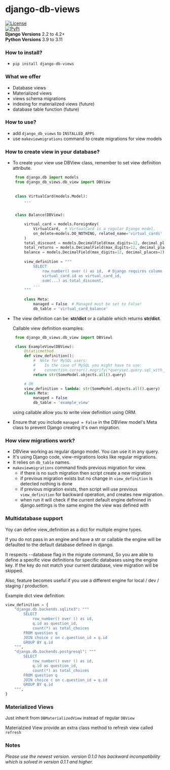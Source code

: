 # django-db-views


[![License](https://img.shields.io/:license-mit-blue.svg)](http://doge.mit-license.org)  
[![PyPi](https://badge.fury.io/py/django-db-views.svg)](https://pypi.org/project/django-db-views/)  
**Django Versions** 2.2 to 4.2+  
**Python Versions** 3.9 to 3.11 


### How to install?
  - `pip install django-db-views`

### What we offer
 - Database views
 - Materialized views
 - views schema migrations 
 - indexing for materialized views (future)
 - database table function (future)

### How to use?
   - add `django_db_views` to `INSTALLED_APPS`
   - use `makeviewmigrations` command to create migrations for view models


### How to create view in your database?

- To create your view use DBView class, remember to set view definition attribute.


   ```python
    from django.db import models
    from django_db_views.db_view import DBView
    
    
    class VirtualCard(models.Model):
        ...
    
    
    class Balance(DBView):

        virtual_card = models.ForeignKey(
            VirtualCard,  # VirtualCard is a regular Django model. 
            on_delete=models.DO_NOTHING, related_name='virtual_cards'
        )
        total_discount = models.DecimalField(max_digits=12, decimal_places=2)
        total_returns = models.DecimalField(max_digits=12, decimal_places=2)
        balance = models.DecimalField(max_digits=12, decimal_places=2)
        
        view_definition = """
            SELECT
                row_number() over () as id,  # Django requires column called id
                virtual_card.id as virtual_card_id,
                sum(...) as total_discount,
            ...
        """
    
        class Meta:
            managed = False  # Managed must be set to False!
            db_table = 'virtual_card_balance'
   ```


- The view definition can be: **str/dict** or a callable which returns **str/dict**. 

   Callable view definition examples:

   ```python
    from django_db_views.db_view import DBViewl
  
    class ExampleView(DBView):
        @staticmethod
        def view_definition():
            #  Note for MySQL users:
            #    In the case of MySQL you might have to use: 
            #    connection.cursor().mogrify(*queryset.query.sql_with_params()).decode() instead of str method to get valid sql statement from Query.
            return str(SomeModel.objects.all().query)  

        # OR
        view_definition = lambda: str(SomeModel.objects.all().query)
        class Meta:
            managed = False 
            db_table = 'example_view'
   ```

   using callable allow you to write view definition using ORM.

- Ensure that you include `managed = False` in the DBView model's Meta class to prevent Django creating it's own migration.

### How view migrations work? 
   - DBView working as regular django model. You can use it in any query. 
   - It's using Django code, view-migrations looks like regular migrations. 
   - It relies on `db_table` names. 
   - `makeviewmigrations` command finds previous migration for view.
      - if there is no such migration then script create a new migration
      - if previous migration exists but no change in `view_definition` is detected nothing is done
      - if previous migration exists, then script will use previous `view_definition` for backward operation, and creates new migration.
      - when run it will check if the current default engine definined in django.settings is the same engine the view was defined with


### Multidatabase support
Yoy can define view_definition as
a dict for multiple engine types.

If you do not pass in an engine and have a str or callable the
engine will be defaulted to the default database defined in django.

It respects --database flag in the migrate command,
So you are able to define a specific view definitions for specific databases using the engine key.
If the key do not match your current database, view migration will be skipped.

Also, feature becomes useful if you use a different engine for local / dev / staging / production.

Example dict view definition:

```python
view_definition = {
    "django.db.backends.sqlite3": """
        SELECT
            row_number() over () as id,
            q.id as question_id,
            count(*) as total_choices
        FROM question q
        JOIN choice c on c.question_id = q.id
        GROUP BY q.id
    """,
    "django.db.backends.postgresql": """
        SELECT
            row_number() over () as id,
            q.id as question_id,
            count(*) as total_choices
        FROM question q
        JOIN choice c on c.question_id = q.id
        GROUP BY q.id
    """,
}
```

### Materialized Views

Just inherit from `DBMaterializedView` instead of regular `DBView`

Materialzied View provide an extra class method to refresh view called `refresh`


### Notes
_Please use the newest version. version 0.1.0 has backward
incompatibility which is solved in version 0.1.1 and higher._
